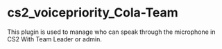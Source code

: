# cs2_voicepriority_Cola-Team
This plugin is used to manage who can speak through the microphone in CS2 With Team Leader or admin.
